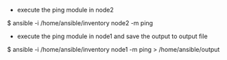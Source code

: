- execute the ping module in node2 

$ ansible -i /home/ansible/inventory node2 -m ping 


- execute the ping module in node1 and save the output to output file

$ ansible -i /home/ansible/inventory node1 -m ping > /home/ansible/output


